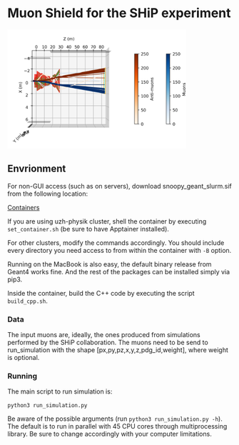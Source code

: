 # Muon Shield for the SHiP experiment 


<img src="plots/shield.png" alt="Muon Shield Visualization" width="400"/>


## Envrionment
For non-GUI access (such as on servers), download snoopy_geant_slurm.sif from the following location:

[Containers](https://uzh-my.sharepoint.com/:f:/g/personal/luis_felipe_cattelan_physik_uzh_ch/EjWSU34WfZRLiJQ98M3XD58B5BOe7T9fRzW2ffz93Bi9nQ?e=dfgTXF)

If you are using uzh-physik cluster, shell the container by executing `set_container.sh` (be sure to have Apptainer installed).

For other clusters, modify the commands accordingly. You should include every directory
you need access to from within the container with `-B` option.

Running on the MacBook is also easy, the default binary release from Geant4 works fine. And the rest of the packages can
be installed simply via pip3.

Inside the container, build the C++ code by executing the script `build_cpp.sh`.

### Data

The input muons are, ideally, the ones produced from simulations performed by the SHiP collaboration. The muons need to be send to run_simulation with the shape [px,py,pz,x,y,z,pdg_id,weight], where weight is optional. 

### Running
The main script to run simulation is:

```
python3 run_simulation.py
```

Be aware of the possible arguments (run `python3 run_simulation.py -h`). The default is to run in parallel with 45 CPU cores through multiprocessing library. Be sure to change accordingly with your computer limitations.
